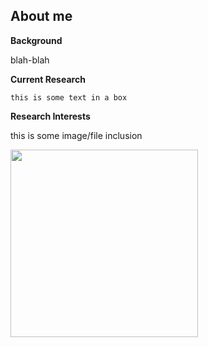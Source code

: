 ## About me

**Background** 
 
blah-blah



**Current Research**


``` 
this is some text in a box
```


**Research Interests** 

this is some image/file inclusion


<img src="/images/cassata.jpeg?raw=true" width="300"/>
 



